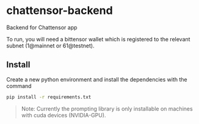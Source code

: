 # chattensor-backend
Backend for Chattensor app

To run, you will need a bittensor wallet which is registered to the relevant subnet (1@mainnet or 61@testnet).




## Install
Create a new python environment and install the dependencies with the command

```bash
pip install -r requirements.txt
```

> Note: Currently the prompting library is only installable on machines with cuda devices (NVIDIA-GPU).


